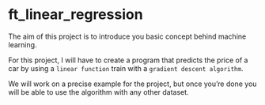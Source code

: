 # ft_linear_regression

The aim of this project is to introduce you basic concept behind machine learning.

For this project, I will have to create a program that predicts the price of a car by using a `linear function` train with a `gradient descent algorithm`.

We will work on a precise example for the project, but once you’re done you will be able to use the algorithm with any other dataset.
